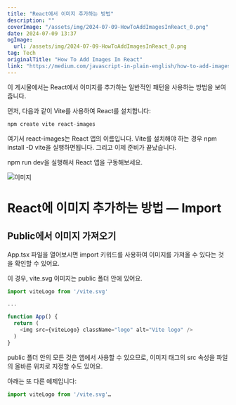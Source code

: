 ```yaml
---
title: "React에서 이미지 추가하는 방법"
description: ""
coverImage: "/assets/img/2024-07-09-HowToAddImagesInReact_0.png"
date: 2024-07-09 13:37
ogImage:
  url: /assets/img/2024-07-09-HowToAddImagesInReact_0.png
tag: Tech
originalTitle: "How To Add Images In React"
link: "https://medium.com/javascript-in-plain-english/how-to-add-images-in-react-50eb7757f28b"
---
```


이 게시물에서는 React에서 이미지를 추가하는 일반적인 패턴을 사용하는 방법을 보여줍니다.

먼저, 다음과 같이 Vite를 사용하여 React를 설치합니다:

```js
npm create vite react-images
```

여기서 react-images는 React 앱의 이름입니다. Vite를 설치해야 하는 경우 npm install -D vite을 실행하면됩니다. 그리고 이제 준비가 끝났습니다.

<div class="content-ad"></div>

npm run dev을 실행해서 React 앱을 구동해보세요.

![이미지](/assets/img/2024-07-09-HowToAddImagesInReact_0.png)

# React에 이미지 추가하는 방법 — Import

## Public에서 이미지 가져오기

<div class="content-ad"></div>

App.tsx 파일을 열어보시면 import 키워드를 사용하여 이미지를 가져올 수 있다는 것을 확인할 수 있어요.

이 경우, vite.svg 이미지는 public 폴더 안에 있어요.

```js
import viteLogo from '/vite.svg'

...

function App() {
  return (
    <img src={viteLogo} className="logo" alt="Vite logo" />
  )
}
```

public 폴더 안의 모든 것은 앱에서 사용할 수 있으므로, 이미지 태그의 src 속성을 파일의 올바른 위치로 지정할 수도 있어요.

<div class="content-ad"></div>

아래는 또 다른 예제입니다:

```js
import viteLogo from '/vite.svg'…
```
